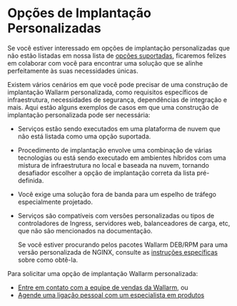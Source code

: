 # Opções de Implantação Personalizadas

Se você estiver interessado em opções de implantação personalizadas que não estão listadas em nossa lista de [opções suportadas](../supported-deployment-options.md), ficaremos felizes em colaborar com você para encontrar uma solução que se alinhe perfeitamente às suas necessidades únicas.

Existem vários cenários em que você pode precisar de uma construção de implantação Wallarm personalizada, como requisitos específicos de infraestrutura, necessidades de segurança, dependências de integração e mais. Aqui estão alguns exemplos de casos em que uma construção de implantação personalizada pode ser necessária:

* Serviços estão sendo executados em uma plataforma de nuvem que não está listada como uma opção suportada.
* Procedimento de implantação envolve uma combinação de várias tecnologias ou está sendo executado em ambientes híbridos com uma mistura de infraestrutura no local e baseada na nuvem, tornando desafiador escolher a opção de implantação correta da lista pré-definida.
* Você exige uma solução fora de banda para um espelho de tráfego especialmente projetado.
* Serviços são compatíveis com versões personalizadas ou tipos de controladores de Ingress, servidores web, balanceadores de carga, etc, que não são mencionados na documentação.

    Se você estiver procurando pelos pacotes Wallarm DEB/RPM para uma versão personalizada de NGINX, consulte as [instruções específicas](custom-nginx-version.md) sobre como obtê-la.

Para solicitar uma opção de implantação Wallarm personalizada:

* [Entre em contato com a equipe de vendas da Wallarm](mailto:sales@wallarm.com?subject=Request%20for%20custom%20Wallarm%20deployment&body=Hello%20Wallarm%20Sales%20Team%2C%0AI%27m%20writing%20to%20explore%20a%20Wallarm%20deployment%20option%20for%20my%20product%20security.%20I%20couldn%27t%20find%20what%20I%20need%20among%20the%20listed%20options%20in%20your%20documentation%2C%20and%20I%20would%20appreciate%20your%20help%20to%20explore%20the%20possibilities.%0AI%20would%20be%20happy%20to%20schedule%20a%20call%20with%20you%20to%20discuss%20my%20requirements%20in%20detail.%0AThank%20you%20for%20your%20time%20and%20assistance.), ou
* [Agende uma ligação pessoal com um especialista em produtos](https://meetings.hubspot.com/bbrown16)